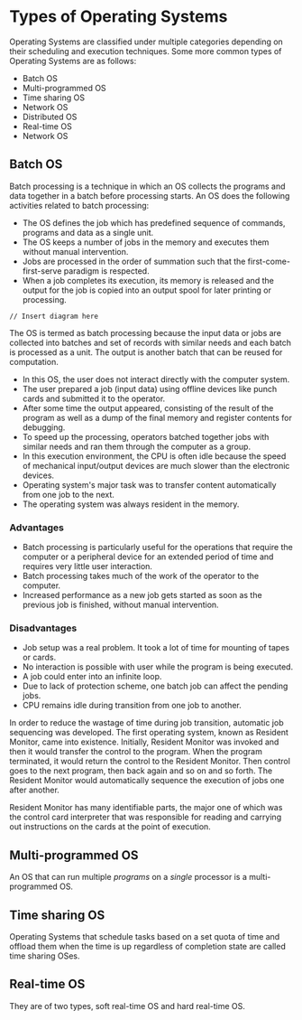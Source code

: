 # Types of Operating Systems

Operating Systems are classified under multiple categories depending on their scheduling and execution techniques. Some more common types of Operating Systems are as follows:

* Batch OS
* Multi-programmed OS
* Time sharing OS
* Network OS
* Distributed OS
* Real-time OS
* Network OS

## Batch OS

Batch processing is a technique in which an OS collects the programs and data together in a batch before processing starts. An OS does the following activities related to batch processing:

* The OS defines the job which has predefined sequence of commands, programs and data as a single unit.
* The OS keeps a number of jobs in the memory and executes them without manual intervention.
* Jobs are processed in the order of summation such that the first-come-first-serve paradigm is respected.
* When a job completes its execution, its memory is released and the output for the job is copied into an output spool for later printing or processing.

`// Insert diagram here`

The OS is termed as batch processing because the input data or jobs are collected into batches and set of records with similar needs and each batch is processed as a unit. The output is another batch that can be reused for computation.

* In this OS, the user does not interact directly with the computer system.
* The user prepared a job (input data) using offline devices like punch cards and submitted it to the operator.
* After some time the output appeared, consisting of the result of the program as well as a dump of the final memory and register contents for debugging.
* To speed up the processing, operators batched together jobs with similar needs and ran them through the computer as a group.
* In this execution environment, the CPU is often idle because the speed of mechanical input/output devices are much slower than the electronic devices.
* Operating system's major task was to transfer content automatically from one job to the next.
* The operating system was always resident in the memory.

### Advantages

* Batch processing is particularly useful for the operations that require the computer or a peripheral device for an extended period of time and requires very little user interaction.
* Batch processing takes much of the work of the operator to the computer.
* Increased performance as a new job gets started as soon as the previous job is finished, without manual intervention.

### Disadvantages

* Job setup was a real problem. It took a lot of time for mounting of tapes or cards.
* No interaction is possible with user while the program is being executed.
* A job could enter into an infinite loop.
* Due to lack of protection scheme, one batch job can affect the pending jobs.
* CPU remains idle during transition from one job to another.

In order to reduce the wastage of time during job transition, automatic job sequencing was developed. The first operating system, known as Resident Monitor, came into existence. Initially, Resident Monitor was invoked and then it would transfer the control to the program. When the program terminated, it would return the control to the Resident Monitor. Then control goes to the next program, then back again and so on and so forth. The Resident Monitor would automatically sequence the execution of jobs one after another.

Resident Monitor has many identifiable parts, the major one of which was the control card interpreter that was responsible for reading and carrying out instructions on the cards at the point of execution.

## Multi-programmed OS

An OS that can run multiple *programs* on a *single* processor is a multi-programmed OS.

## Time sharing OS

Operating Systems that schedule tasks based on a set quota of time and offload them when the time is up regardless of completion state are called time sharing OSes.

## Real-time OS

They are of two types, soft real-time OS and hard real-time OS.
